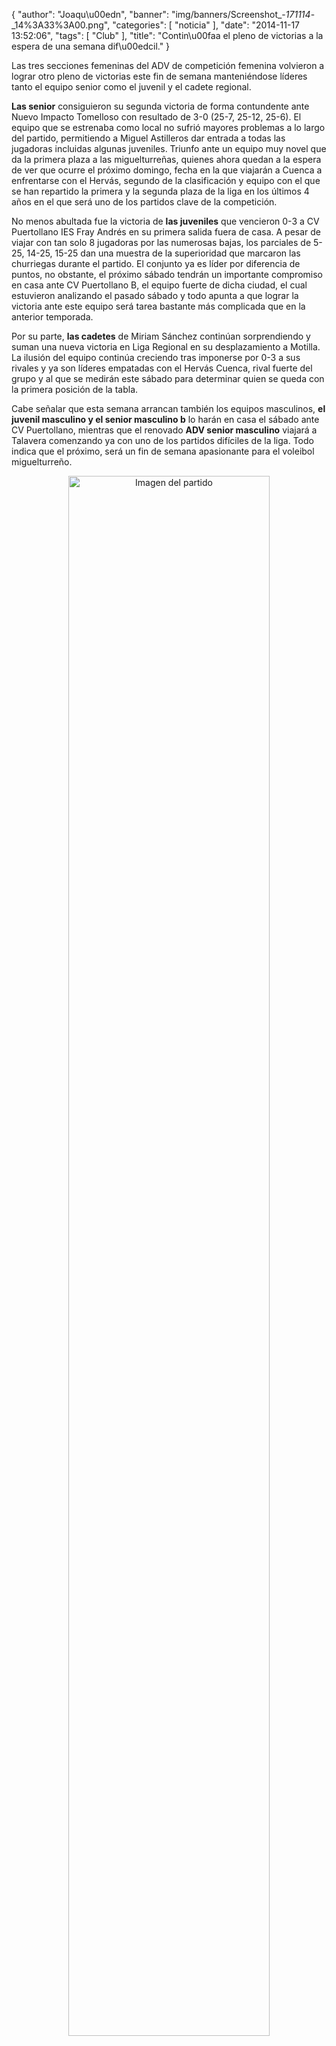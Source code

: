 {
  "author": "Joaqu\u00edn", 
  "banner": "img/banners/Screenshot_-_171114_-_14%3A33%3A00.png", 
  "categories": [
    "noticia"
  ], 
  "date": "2014-11-17 13:52:06", 
  "tags": [
    "Club"
  ], 
  "title": "Contin\u00faa el pleno de victorias a la espera de una semana dif\u00edcil."
}

Las tres secciones femeninas del ADV de competición femenina volvieron a lograr otro pleno de victorias este fin de semana manteniéndose líderes tanto el equipo senior como el juvenil y el cadete regional.

<b>Las senior</b> consiguieron su segunda victoria de forma contundente ante Nuevo Impacto Tomelloso con resultado de 3-0 (25-7, 25-12, 25-6). El equipo que se estrenaba como local no sufrió mayores problemas a lo largo del partido, permitiendo a Miguel Astilleros dar entrada a todas las jugadoras incluidas algunas juveniles. Triunfo ante un equipo muy novel que da la primera plaza a las miguelturreñas, quienes ahora quedan a la espera de ver que ocurre el próximo domingo, fecha en la que viajarán a Cuenca a enfrentarse con el Hervás, segundo de la clasificación y equipo con el que se han repartido la primera y la segunda plaza de la liga en los últimos 4 años en el que será uno de los partidos clave de la competición.

No menos abultada fue la victoria de <b>las juveniles</b> que vencieron 0-3 a CV Puertollano IES Fray Andrés en su primera salida fuera de casa. A pesar de viajar con tan solo 8 jugadoras por las numerosas bajas, los parciales de 5-25, 14-25, 15-25 dan una muestra de la superioridad que marcaron las churriegas durante el partido. El conjunto ya es líder por diferencia de puntos, no obstante, el próximo sábado tendrán un importante compromiso en casa ante CV Puertollano B, el equipo fuerte de dicha ciudad, el cual estuvieron analizando el pasado sábado y todo apunta a que lograr la victoria ante este equipo será tarea bastante más complicada que en la anterior temporada.

Por su parte, <b>las cadetes</b> de Miriam Sánchez continúan sorprendiendo y suman una nueva victoria en Liga Regional en su desplazamiento a Motilla. La ilusión del equipo continúa creciendo tras imponerse por 0-3 a sus rivales y ya son líderes empatadas con el Hervás Cuenca, rival fuerte del grupo y al que se medirán este sábado para determinar quien se queda con la primera posición de la tabla.

Cabe señalar que esta semana arrancan también los equipos masculinos, <b>el juvenil masculino y el senior masculino b</b> lo harán en casa el sábado ante CV Puertollano, mientras que el renovado <b>ADV senior masculino</b> viajará a Talavera comenzando ya con uno de los partidos difíciles de la liga. Todo indica que el próximo, será un fin de semana apasionante para el voleibol miguelturreño.

<center>
<a target="_new" href="http://www.advmiguelturra.org/drupal/sites/default/files/Screenshot%20-%20171114%20-%2014%3A33%3A00.png"> 
<img alt="Imagen del partido" width="80%" align="center" src="http://www.advmiguelturra.org/drupal/sites/default/files/Screenshot%20-%20171114%20-%2014%3A33%3A00.png"/> </a> </center>

